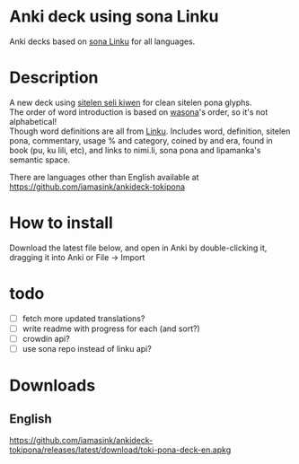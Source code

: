 # Anki deck using sona Linku
Anki decks based on [sona Linku](https://linku.la/about) for all languages.  

# Description
A new deck using [sitelen seli kiwen](https://www.kreativekorp.com/software/fonts/sitelenselikiwen/) for clean sitelen pona glyphs.  
The order of word introduction is based on [wasona](https://wasona.com/)'s order, so it's not alphabetical!  
Though word definitions are all from [Linku](https://linku.la/about).
Includes word, definition, sitelen pona, commentary, usage % and category, coined by and era, found in book (pu, ku lili, etc), and links to nimi.li, sona pona and lipamanka's semantic space.  

There are languages other than English available at https://github.com/iamasink/ankideck-tokipona  

# How to install
Download the latest file below, and open in Anki by double-clicking it, dragging it into Anki or File -> Import  



# todo

- [ ] fetch more updated translations?
- [ ] write readme with progress for each (and sort?)
- [ ] crowdin api?
- [ ] use sona repo instead of linku api?

<!-- 
# setup fonts
install fontforge
run setupfonts.py -->


# Downloads

## English
https://github.com/iamasink/ankideck-tokipona/releases/latest/download/toki-pona-deck-en.apkg  